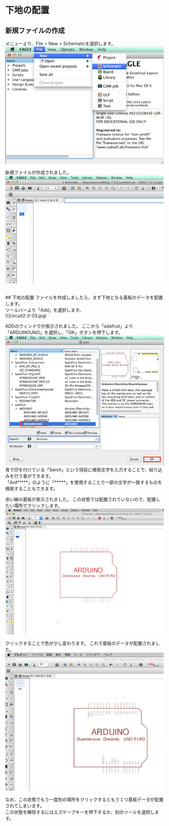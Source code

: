 # 下地の配置

## 新規ファイルの作成
メニューより、File > New > Schematicを選択します。
<br>
![](circuit2-2-01.jpg)

新規ファイルが作成されました。
<br>
![](circuit2-2-02.jpg)

<br>
## 下地の配置
ファイルを作成しましたら、まず下地となる基板のデータを配置します。
<br>
ツールバーより「Add」を選択します。
<br>
![]circuit2-2-03.jpg)

ADDのウィンドウが表示されました。
ここから「adafruit」より「ARDUINOUNO」を選択し、「OK」ボタンを押下します。
<br>
![](circuit2-2-04.jpg)
<br>
青で印を付けている「Serch」という項目に検索文字を入力することで、絞り込みを行う事ができます。
<br>
「Ard*****」のように「*****」を使用することで一部の文字が一致するものを検索することもできます。

赤い線の基板が表示されました。
この状態では配置されていないので、配置したい場所でクリックします。
<br>
![](circuit2-2-05.jpg)

クリックすることで色が少し変わります。
これで基板のデータが配置されました。
<br>
![](circuit2-2-06.jpg)

なお、この状態でもう一度別の場所をクリックするともう１つ基板データが配置されてしまいます。
<br>
この状態を解除するにはエスケープキーを押下するか、別のツールを選択します。